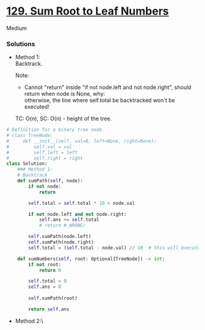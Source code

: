 # [129. Sum Root to Leaf Numbers](https://leetcode.com/problems/sum-root-to-leaf-numbers/description/?envType=study-plan-v2&envId=top-interview-150)

Medium

### Solutions

- Method 1:\
  Backtrack.

  Note:
  - Cannot "return" inside "if not node.left and not node.right", should return when node is None, why:\
    otherwise, the line where self.total be backtracked won't be executed!
    
  TC: O(n), SC: O(n) - height of the tree.
  
```python
# Definition for a binary tree node.
# class TreeNode:
#     def __init__(self, val=0, left=None, right=None):
#         self.val = val
#         self.left = left
#         self.right = right
class Solution:
    ### Method 1:
    # Backtrack
    def sumPath(self, node):
        if not node:
            return

        self.total = self.total * 10 + node.val

        if not node.left and not node.right:
            self.ans += self.total
            # return # WRONG!

        self.sumPath(node.left)
        self.sumPath(node.right)
        self.total = (self.total - node.val) // 10  # this will executed after a leave is reached.

    def sumNumbers(self, root: Optional[TreeNode]) -> int:
        if not root:
            return 0

        self.total = 0
        self.ans = 0
        
        self.sumPath(root)

        return self.ans
```

- Method 2:\
  
